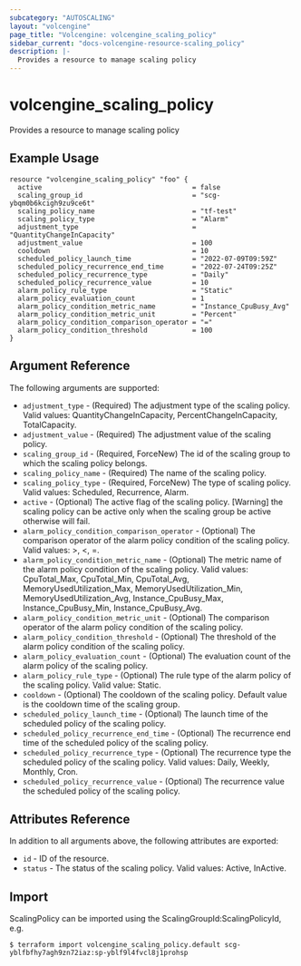 ```yaml
---
subcategory: "AUTOSCALING"
layout: "volcengine"
page_title: "Volcengine: volcengine_scaling_policy"
sidebar_current: "docs-volcengine-resource-scaling_policy"
description: |-
  Provides a resource to manage scaling policy
---
```

# volcengine_scaling_policy
Provides a resource to manage scaling policy
## Example Usage
```hcl
resource "volcengine_scaling_policy" "foo" {
  active                                     = false
  scaling_group_id                           = "scg-ybqm0b6kcigh9zu9ce6t"
  scaling_policy_name                        = "tf-test"
  scaling_policy_type                        = "Alarm"
  adjustment_type                            = "QuantityChangeInCapacity"
  adjustment_value                           = 100
  cooldown                                   = 10
  scheduled_policy_launch_time               = "2022-07-09T09:59Z"
  scheduled_policy_recurrence_end_time       = "2022-07-24T09:25Z"
  scheduled_policy_recurrence_type           = "Daily"
  scheduled_policy_recurrence_value          = 10
  alarm_policy_rule_type                     = "Static"
  alarm_policy_evaluation_count              = 1
  alarm_policy_condition_metric_name         = "Instance_CpuBusy_Avg"
  alarm_policy_condition_metric_unit         = "Percent"
  alarm_policy_condition_comparison_operator = "="
  alarm_policy_condition_threshold           = 100
}
```
## Argument Reference
The following arguments are supported:
* `adjustment_type` - (Required) The adjustment type of the scaling policy. Valid values: QuantityChangeInCapacity, PercentChangeInCapacity, TotalCapacity.
* `adjustment_value` - (Required) The adjustment value of the scaling policy.
* `scaling_group_id` - (Required, ForceNew) The id of the scaling group to which the scaling policy belongs.
* `scaling_policy_name` - (Required) The name of the scaling policy.
* `scaling_policy_type` - (Required, ForceNew) The type of scaling policy. Valid values: Scheduled, Recurrence, Alarm.
* `active` - (Optional) The active flag of the scaling policy. [Warning] the scaling policy can be active only when the scaling group be active otherwise will fail.
* `alarm_policy_condition_comparison_operator` - (Optional) The comparison operator of the alarm policy condition of the scaling policy. Valid values: >, <, =.
* `alarm_policy_condition_metric_name` - (Optional) The metric name of the alarm policy condition of the scaling policy. Valid values: CpuTotal_Max, CpuTotal_Min, CpuTotal_Avg, MemoryUsedUtilization_Max, MemoryUsedUtilization_Min, MemoryUsedUtilization_Avg, Instance_CpuBusy_Max, Instance_CpuBusy_Min, Instance_CpuBusy_Avg.
* `alarm_policy_condition_metric_unit` - (Optional) The comparison operator of the alarm policy condition of the scaling policy.
* `alarm_policy_condition_threshold` - (Optional) The threshold of the alarm policy condition of the scaling policy.
* `alarm_policy_evaluation_count` - (Optional) The evaluation count of the alarm policy of the scaling policy.
* `alarm_policy_rule_type` - (Optional) The rule type of the alarm policy of the scaling policy. Valid value: Static.
* `cooldown` - (Optional) The cooldown of the scaling policy. Default value is the cooldown time of the scaling group.
* `scheduled_policy_launch_time` - (Optional) The launch time of the scheduled policy of the scaling policy.
* `scheduled_policy_recurrence_end_time` - (Optional) The recurrence end time of the scheduled policy of the scaling policy.
* `scheduled_policy_recurrence_type` - (Optional) The recurrence type the scheduled policy of the scaling policy. Valid values: Daily, Weekly, Monthly, Cron.
* `scheduled_policy_recurrence_value` - (Optional) The recurrence value the scheduled policy of the scaling policy.

## Attributes Reference
In addition to all arguments above, the following attributes are exported:
* `id` - ID of the resource.
* `status` - The status of the scaling policy. Valid values: Active, InActive.


## Import
ScalingPolicy can be imported using the ScalingGroupId:ScalingPolicyId, e.g.
```
$ terraform import volcengine_scaling_policy.default scg-yblfbfhy7agh9zn72iaz:sp-yblf9l4fvcl8j1prohsp
```

